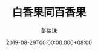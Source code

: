 ---
issue: 341
title: 白香果同百香果
author: 彭瑞珠
language: 四縣
date: 2019-08-29T00:00:00.000+08:00
topic: 生活
difficulty: 2
wikidata: Q98096232
wikidata_link: https://www.wikidata.org/wiki/Q98096232
---